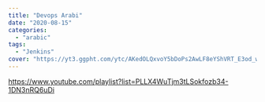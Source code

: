 ```yaml
---
title: "Devops Arabi"
date: "2020-08-15"
categories:
  - "arabic"
tags:
  - "Jenkins"
cover: "https://yt3.ggpht.com/ytc/AKedOLQxvoY5bDoPs2AwLF8eYShVRT_E3od_wCSz9Vyo=s176-c-k-c0x00ffffff-no-rj"
---
```


https://www.youtube.com/playlist?list=PLLX4WuTjm3tLSokfozb34-1DN3nRQ6uDi
